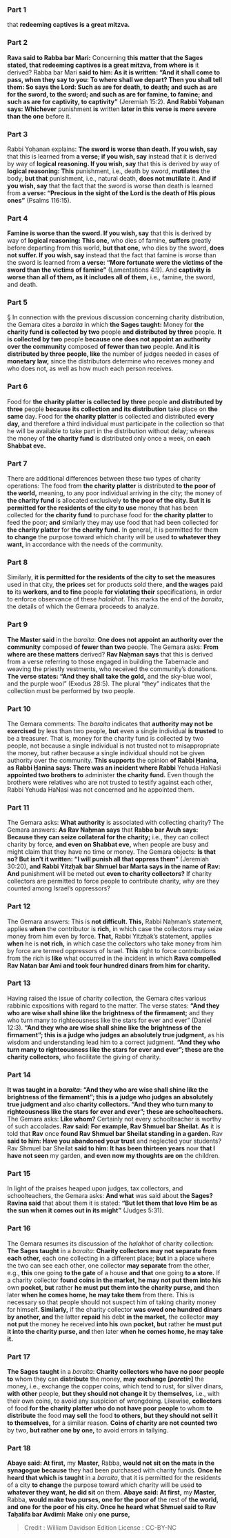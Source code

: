 
### Part 1
that <b>redeeming captives is a great mitzva.</b>

### Part 2
<b>Rava said to Rabba bar Mari:</b> Concerning <b>this matter that the Sages stated, that redeeming captives is a great mitzva, from where is</b> it derived? Rabba bar Mari <b>said to him: As it is written: “And it shall come to pass, when they say to you: To where shall we depart? Then you shall tell them: So says the Lord: Such as are for death, to death; and such as are for the sword, to the sword; and such as are for famine, to famine; and such as are for captivity, to captivity”</b> (Jeremiah 15:2). <b>And Rabbi Yoḥanan says: Whichever</b> punishment <b>is</b> written <b>later in this verse is more severe than the one</b> before it.

### Part 3
Rabbi Yoḥanan explains: <b>The sword is worse than death. If you wish, say</b> that this is learned from <b>a verse; if you wish, say</b> instead that it is derived by way of <b>logical reasoning. If you wish, say</b> that this is derived by way of <b>logical reasoning: This</b> punishment, i.e., death by sword, <b>mutilates</b> the body, <b>but that</b> punishment, i.e., natural death, <b>does not mutilate</b> it. <b>And if you wish, say</b> that the fact that the sword is worse than death is learned from <b>a verse: “Precious in the sight of the Lord is the death of His pious ones”</b> (Psalms 116:15).

### Part 4
<b>Famine is worse than the sword. If you wish, say</b> that this is derived by way of <b>logical reasoning: This one,</b> who dies of famine, <b>suffers</b> greatly before departing from this world, <b>but that one,</b> who dies by the sword, <b>does not suffer. If you wish, say</b> instead that the fact that famine is worse than the sword is learned from <b>a verse: “More fortunate were the victims of the sword than the victims of famine”</b> (Lamentations 4:9). And <b>captivity is worse than all of them, as it includes all of them,</b> i.e., famine, the sword, and death.

### Part 5
§ In connection with the previous discussion concerning charity distribution, the Gemara cites a <i>baraita</i> in which <b>the Sages taught:</b> Money for <b>the charity fund is collected by two</b> people <b>and distributed by three</b> people. <b>It is collected by two</b> people <b>because one does not appoint an authority over the community</b> composed <b>of fewer than two</b> people. <b>And it is distributed by three people, like</b> the number of judges needed in cases of <b>monetary law,</b> since the distributors determine who receives money and who does not, as well as how much each person receives.

### Part 6
Food for <b>the charity platter is collected by three</b> people <b>and distributed by three</b> people <b>because its collection and its distribution</b> take place on <b>the same</b> day. Food for <b>the charity platter</b> is collected and distributed <b>every day,</b> and therefore a third individual must participate in the collection so that he will be available to take part in the distribution without delay; whereas the money of <b>the charity fund</b> is distributed only once a week, on <b>each Shabbat eve.</b>

### Part 7
There are additional differences between these two types of charity operations: The food from <b>the charity platter</b> is distributed <b>to the poor of the world,</b> meaning, to any poor individual arriving in the city; the money of <b>the charity fund</b> is allocated exclusively <b>to the poor of the city. But it is permitted for the residents of the city to use</b> money that has been collected for <b>the charity fund</b> to purchase food for <b>the charity platter</b> to feed the poor; <b>and</b> similarly they may use food that had been collected for <b>the charity platter</b> for <b>the charity fund.</b> In general, it is permitted for them <b>to change</b> the purpose toward which charity will be used <b>to whatever they want,</b> in accordance with the needs of the community.

### Part 8
Similarly, <b>it is permitted for the residents of the city to set the measures</b> used in that city, <b>the prices</b> set for products sold there, <b>and the wages</b> paid <b>to</b> its <b>workers, and to fine</b> people <b>for violating their</b> specifications, in order to enforce observance of these <i>halakhot</i>. This marks the end of the <i>baraita</i>, the details of which the Gemara proceeds to analyze.

### Part 9
<b>The Master said</b> in the <i>baraita</i>: <b>One does not appoint an authority over the community</b> composed <b>of fewer than two</b> people. The Gemara asks: <b>From where are these matters</b> derived? <b>Rav Naḥman says</b> that this is derived from a verse referring to those engaged in building the Tabernacle and weaving the priestly vestments, who received the community’s donations. <b>The verse states: “And they shall take the gold,</b> and the sky-blue wool, and the purple wool” (Exodus 28:5). The plural “they” indicates that the collection must be performed by two people.

### Part 10
The Gemara comments: The <i>baraita</i> indicates that <b>authority may not be exercised</b> by less than two people, <b>but</b> even a single individual <b>is trusted</b> to be a treasurer. That is, money for the charity fund is collected by two people, not because a single individual is not trusted not to misappropriate the money, but rather because a single individual should not be given authority over the community. <b>This supports</b> the opinion <b>of Rabbi Ḥanina, as Rabbi Ḥanina says: There was an incident where Rabbi</b> Yehuda HaNasi <b>appointed two brothers to</b> administer <b>the charity fund.</b> Even though the brothers were relatives who are not trusted to testify against each other, Rabbi Yehuda HaNasi was not concerned and he appointed them.

### Part 11
The Gemara asks: <b>What authority</b> is associated with collecting charity? The Gemara answers: <b>As Rav Naḥman says</b> that <b>Rabba bar Avuh says: Because they can seize collateral for the charity;</b> i.e., they can collect charity by force, <b>and even on Shabbat eve,</b> when people are busy and might claim that they have no time or money. The Gemara objects: <b>Is that so? But isn’t it written: “I will punish all that oppress them”</b> (Jeremiah 30:20), <b>and Rabbi Yitzḥak bar Shmuel bar Marta says in the name of Rav: And</b> punishment will be meted out <b>even to charity collectors?</b> If charity collectors are permitted to force people to contribute charity, why are they counted among Israel’s oppressors?

### Part 12
The Gemara answers: This is <b>not difficult. This,</b> Rabbi Naḥman’s statement, applies <b>when</b> the contributor is <b>rich,</b> in which case the collectors may seize money from him even by force. <b>That,</b> Rabbi Yitzḥak’s statement, applies <b>when</b> he is <b>not rich,</b> in which case the collectors who take money from him by force are termed oppressors of Israel. <b>This</b> right to force contributions from the rich is <b>like</b> what occurred in the incident in which <b>Rava compelled Rav Natan bar Ami and took four hundred dinars from him for charity.</b>

### Part 13
Having raised the issue of charity collection, the Gemara cites various rabbinic expositions with regard to the matter. The verse states: <b>“And they who are wise shall shine like the brightness of the firmament;</b> and they who turn many to righteousness like the stars for ever and ever” (Daniel 12:3). <b>“And they who are wise shall shine like the brightness of the firmament”; this is a judge who judges an absolutely true judgment,</b> as his wisdom and understanding lead him to a correct judgment. <b>“And they who turn many to righteousness like the stars for ever and ever”; these are the charity collectors,</b> who facilitate the giving of charity.

### Part 14
<b>It was taught in a <i>baraita</i>: “And they who are wise shall shine like the brightness of the firmament”; this is a judge who judges an absolutely true judgment and</b> also <b>charity collectors. “And they who turn many to righteousness like the stars for ever and ever”; these are schoolteachers.</b> The Gemara asks: <b>Like whom?</b> Certainly not every schoolteacher is worthy of such accolades. <b>Rav said: For example, Rav Shmuel bar Sheilat. As</b> it is told that <b>Rav</b> once <b>found Rav Shmuel bar Sheilat standing in a garden.</b> Rav <b>said to him: Have you abandoned your trust</b> and neglected your students? Rav Shmuel bar Sheilat <b>said to him: It has been thirteen years</b> now <b>that I have not seen</b> my garden, <b>and even now my thoughts are on</b> the children.

### Part 15
In light of the praises heaped upon judges, tax collectors, and schoolteachers, the Gemara asks: <b>And what</b> was said about <b>the Sages? Ravina said</b> that about them it is stated: <b>“But let them that love Him be as the sun when it comes out in its might”</b> (Judges 5:31).

### Part 16
The Gemara resumes its discussion of the <i>halakhot</i> of charity collection: <b>The Sages taught</b> in a <i>baraita</i>: <b>Charity collectors may not separate from each other,</b> each one collecting in a different place; <b>but</b> in a place where the two can see each other, one collector <b>may separate</b> from the other, e.g., <b>this</b> one going <b>to the gate</b> of a house <b>and that</b> one going <b>to a store.</b> If a charity collector <b>found coins in the market, he may not put them into his</b> own <b>pocket, but</b> rather <b>he must put them into the charity purse, and</b> then later <b>when he comes home, he may take them</b> from there. This is necessary so that people should not suspect him of taking charity money for himself. <b>Similarly,</b> if the charity collector <b>was owed one hundred dinars by another, and</b> the latter <b>repaid</b> his debt <b>in the market,</b> the collector <b>may not put</b> the money he received <b>into his</b> own <b>pocket, but</b> rather <b>he must put it into the charity purse, and</b> then later <b>when he comes home, he may take it.</b>

### Part 17
<b>The Sages taught</b> in a <i>baraita</i>: <b>Charity collectors who have no poor people to</b> whom they can <b>distribute</b> the money, <b>may exchange [<i>poretin</i>]</b> the money, i.e., exchange the copper coins, which tend to rust, for silver dinars, <b>with other</b> people, <b>but they should not change it</b> by <b>themselves,</b> i.e., with their own coins, to avoid any suspicion of wrongdoing. Likewise, <b>collectors</b> of food <b>for the charity platter who do not have poor people</b> to whom <b>to distribute</b> the food <b>may sell</b> the food <b>to others, but they should not sell it to themselves,</b> for a similar reason. <b>Coins of charity are not counted two</b> by two, <b>but rather one by one,</b> to avoid errors in tallying.

### Part 18
<b>Abaye said: At first,</b> my <b>Master,</b> Rabba, <b>would not sit on the mats in the synagogue because</b> they had been purchased with charity funds. <b>Once he heard that which is taught</b> in a <i>baraita</i>, that it is permitted for the residents of a city <b>to change</b> the purpose toward which charity will be used <b>to whatever they want, he did sit</b> on them. <b>Abaye said: At first,</b> my <b>Master,</b> Rabba, <b>would make two purses, one for the poor of</b> the rest of <b>the world, and one for the poor of his city. Once he heard what Shmuel said to Rav Taḥalifa bar Avdimi: Make</b> only <b>one purse,</b>

>Credit : William Davidson Edition
>License : CC-BY-NC